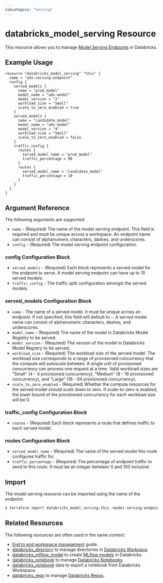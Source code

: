 ```yaml
---
subcategory: "Serving"
---
```

# databricks_model_serving Resource

This resource allows you to manage [Model Serving Endpoints](https://docs.databricks.com/machine-learning/model-inference/serverless/serverless-real-time-inference.html) in Databricks.

## Example Usage

```hcl
resource "databricks_model_serving" "this" {
  name = "ads-serving-endpoint"
  config {
    served_models {
      name = "prod_model"
      model_name = "ads-model"
      model_version = "2"
      workload_size = "Small"
      scale_to_zero_enabled = true
    }
    served_models {
      name = "candidate_model"
      model_name = "ads-model"
      model_version = "4"
      workload_size = "Small"
      scale_to_zero_enabled = false
    }
    traffic_config {
      routes {
        served_model_name = "prod_model"
        traffic_percentage = 90
      }
      routes {
        served_model_name = "candidate_model"
        traffic_percentage = 10
      }
    }
  }
}
```

## Argument Reference

The following arguments are supported:

* `name` - (Required) The name of the model serving endpoint. This field is required and must be unique across a workspace. An endpoint name can consist of alphanumeric characters, dashes, and underscores.
* `config` - (Required) The model serving endpoint configuration.

### config Configuration Block

* `served_models` - (Required) Each block represents a served model for the endpoint to serve. A model serving endpoint can have up to 10 served models.
* `traffic_config` - The traffic split configuration amongst the served models.

### served_models Configuration Block

* `name` - The name of a served model. It must be unique across an endpoint. If not specified, this field will default to -. A served model name can consist of alphanumeric characters, dashes, and underscores.
* `model_name` - (Required) The name of the model in Databricks Model Registry to be served.
* `model_version` - (Required) The version of the model in Databricks Model Registry to be served.
* `workload_size` - (Required) The workload size of the served model. The workload size corresponds to a range of provisioned concurrency that the compute will autoscale between. A single unit of provisioned concurrency can process one request at a time. Valid workload sizes are "Small" (4 - 4 provisioned concurrency), "Medium" (8 - 16 provisioned concurrency), and "Large" (16 - 64 provisioned concurrency).
* `scale_to_zero_enabled` - (Required) Whether the compute resources for the served model should scale down to zero. If scale-to-zero is enabled, the lower bound of the provisioned concurrency for each workload size will be 0.

### traffic_config Configuration Block

* `routes` - (Required) Each block represents a route that defines traffic to each served model.

### routes Configuration Block

* `served_model_name` - (Required) The name of the served model this route configures traffic for.
* `traffic_percentage` - (Required) The percentage of endpoint traffic to send to this route. It must be an integer between 0 and 100 inclusive.

## Import

The model serving resource can be imported using the name of the endpoint.

```bash
$ terraform import databricks_model_serving.this <model-serving-endpoint-name>
```

## Related Resources

The following resources are often used in the same context:

* [End to end workspace management](../guides/workspace-management.md) guide.
* [databricks_directory](directory.md) to manage directories in [Databricks Workpace](https://docs.databricks.com/workspace/workspace-objects.html).
* [databricks_mlflow_model](mlflow_model.md) to create [MLflow models](https://docs.databricks.com/applications/mlflow/models.html) in Databricks.
* [databricks_notebook](notebook.md) to manage [Databricks Notebooks](https://docs.databricks.com/notebooks/index.html).
* [databricks_notebook](../data-sources/notebook.md) data to export a notebook from Databricks Workspace.
* [databricks_repo](repo.md) to manage [Databricks Repos](https://docs.databricks.com/repos.html).
